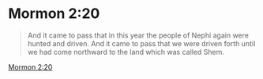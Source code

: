 # Mormon 2:20

> And it came to pass that in this year the people of Nephi again were hunted and driven. And it came to pass that we were driven forth until we had come northward to the land which was called Shem.

[Mormon 2:20](https://www.churchofjesuschrist.org/study/scriptures/bofm/morm/2?lang=eng&id=p20#p20)


